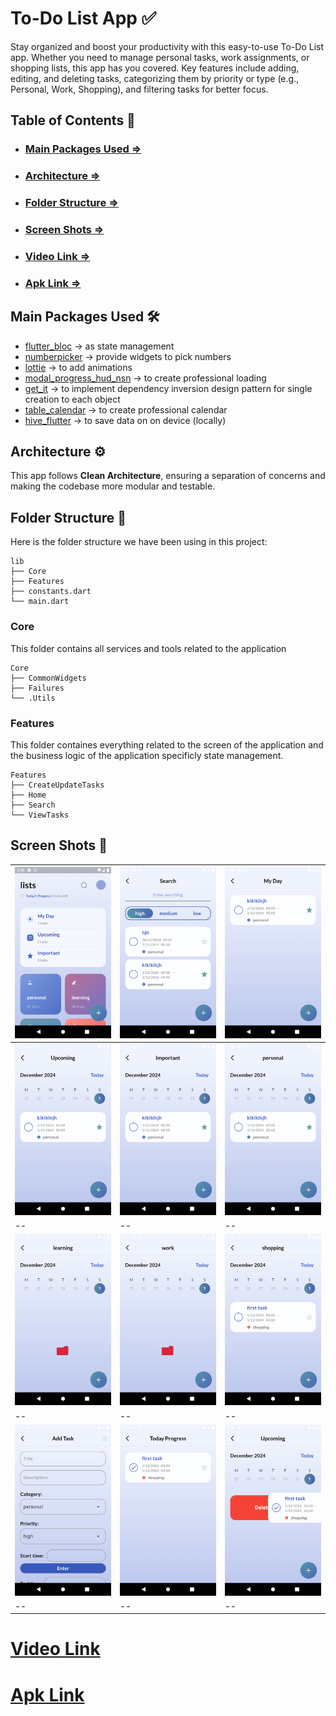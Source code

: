 # To-Do List App ✅

Stay organized and boost your productivity with this easy-to-use To-Do List app. Whether you need to manage personal tasks, work assignments, or shopping lists, this app has you covered. Key features include adding, editing, and deleting tasks, categorizing them by priority or type (e.g., Personal, Work, Shopping), and filtering tasks for better focus.

## Table of Contents 📑

- ### [Main Packages Used =>](#main-packages-used)
- ### [Architecture =>](#architecture)
- ### [Folder Structure =>](#folder-structure)
- ### [Screen Shots =>](#screen-shots)
- ### [Video Link =>](#video-link)
- ### [Apk Link =>](#apk-link)

## Main Packages Used 🛠

- [flutter_bloc](https://pub.dev/packages/flutter_bloc) -> as state management
- [numberpicker](https://pub.dev/packages/numberpicker) -> provide widgets to pick numbers
- [lottie](https://pub.dev/packages/lottie) -> to add animations
- [modal_progress_hud_nsn](https://pub.dev/packages/modal_progress_hud_nsn) -> to create professional loading
- [get_it](https://pub.dev/packages/get_it) -> to implement dependency inversion design pattern for single creation to each object
- [table_calendar](https://pub.dev/packages/table_calendar) -> to create professional calendar
- [hive_flutter](https://pub.dev/packages/hive_flutter) -> to save data on on device (locally)

## Architecture ⚙

This app follows **Clean Architecture**, ensuring a separation of concerns and making the codebase more modular and testable.

## Folder Structure 📂

Here is the folder structure we have been using in this project:

```
lib
├── Core
├── Features
├── constants.dart
└── main.dart
```

### Core

This folder contains all services and tools related to the application

```
Core
├── CommonWidgets
├── Failures
└── .Utils
```

### Features

This folder containes everything related to the screen of the application and the business logic of the application specificly state management.

```
Features
├── CreateUpdateTasks
├── Home
├── Search
└── ViewTasks
```

## Screen Shots 📸

| <img src="https://github.com/zeyadali06/Teknosoft-tasks/blob/main/To-Do%20List%20App/ScreenShots/Screenshot_1733001490.png" width="300"> | <img src="https://github.com/zeyadali06/Teknosoft-tasks/blob/main/To-Do%20List%20App/ScreenShots/Screenshot_1733001523.png" width="300"> | <img src="https://github.com/zeyadali06/Teknosoft-tasks/blob/main/To-Do%20List%20App/ScreenShots/Screenshot_1733001530.png" width="300"> |
| ---------------------------------------------------------------------------------------------------------------------------------------- | ---------------------------------------------------------------------------------------------------------------------------------------- | ---------------------------------------------------------------------------------------------------------------------------------------- |
| <img src="https://github.com/zeyadali06/Teknosoft-tasks/blob/main/To-Do%20List%20App/ScreenShots/Screenshot_1733001533.png" width="300"> | <img src="https://github.com/zeyadali06/Teknosoft-tasks/blob/main/To-Do%20List%20App/ScreenShots/Screenshot_1733001535.png" width="300"> | <img src="https://github.com/zeyadali06/Teknosoft-tasks/blob/main/To-Do%20List%20App/ScreenShots/Screenshot_1733001558.png" width="300"> |
| --                                                                                                                                       | --                                                                                                                                       | --                                                                                                                                       |
| <img src="https://github.com/zeyadali06/Teknosoft-tasks/blob/main/To-Do%20List%20App/ScreenShots/Screenshot_1733001560.png" width="300"> | <img src="https://github.com/zeyadali06/Teknosoft-tasks/blob/main/To-Do%20List%20App/ScreenShots/Screenshot_1733001568.png" width="300"> | <img src="https://github.com/zeyadali06/Teknosoft-tasks/blob/main/To-Do%20List%20App/ScreenShots/Screenshot_1733001613.png" width="300"> |
| --                                                                                                                                       | --                                                                                                                                       | --                                                                                                                                       |
| <img src="https://github.com/zeyadali06/Teknosoft-tasks/blob/main/To-Do%20List%20App/ScreenShots/Screenshot_1733001621.png" width="300"> | <img src="https://github.com/zeyadali06/Teknosoft-tasks/blob/main/To-Do%20List%20App/ScreenShots/Screenshot_1733001629.png" width="300"> | <img src="https://github.com/zeyadali06/Teknosoft-tasks/blob/main/To-Do%20List%20App/ScreenShots/Screenshot_1733001664.png" width="300"> |
| --                                                                                                                                       | --                                                                                                                                       | --                                                                                                                                       |

# [Video Link](https://www.linkedin.com/posts/zeyadali06_teknosoft-flutter-internship-activity-7193996212507725824-oER1?utm_source=share&utm_medium=member_desktop)

# [Apk Link](https://drive.google.com/file/d/1Nk5tpPQRmrSo70crab8JECrKIKhFJAfS/view?usp=sharing)
